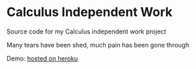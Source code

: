 # Calculus Independent Work

Source code for my Calculus independent work project

Many tears have been shed, much pain has been gone through

Demo: [hosted on heroku](https://ind-work.herokuapp.com)
